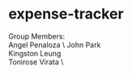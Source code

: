 # expense-tracker
Group Members:\
  Angel Penaloza \ 
  John Park \
  Kingston Leung \
  Tonirose Virata \
